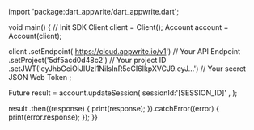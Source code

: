 import 'package:dart_appwrite/dart_appwrite.dart';

void main() { // Init SDK
  Client client = Client();
  Account account = Account(client);

  client
    .setEndpoint('https://cloud.appwrite.io/v1') // Your API Endpoint
    .setProject('5df5acd0d48c2') // Your project ID
    .setJWT('eyJhbGciOiJIUzI1NiIsInR5cCI6IkpXVCJ9.eyJ...') // Your secret JSON Web Token
  ;

  Future result = account.updateSession(
    sessionId:'[SESSION_ID]' ,
  );

  result
    .then((response) {
      print(response);
    }).catchError((error) {
      print(error.response);
  });
}}